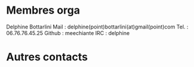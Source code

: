 # Membres orga

Delphine Bottarlini
Mail : 		delphine(point)bottarlini(at)gmail(point)com
Tel. : 		06.76.76.45.25
Github : 	meechiante
IRC : 		delphine

# Autres contacts


